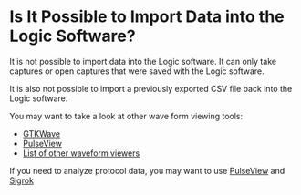 # Is It Possible to Import Data into the Logic Software?

It is not possible to import data into the Logic software. It can only take captures or open captures that were saved with the Logic software.

It is also not possible to import a previously exported CSV file back into the Logic software.

You may want to take a look at other wave form viewing tools:

* [GTKWave](http://gtkwave.sourceforge.net/)
* [PulseView](https://sigrok.org/wiki/PulseView)
* [List of other waveform viewers](https://en.wikipedia.org/wiki/Waveform\_viewer)

If you need to analyze protocol data, you may want to use [PulseView](https://sigrok.org/wiki/PulseView) and [Sigrok](https://sigrok.org/)
